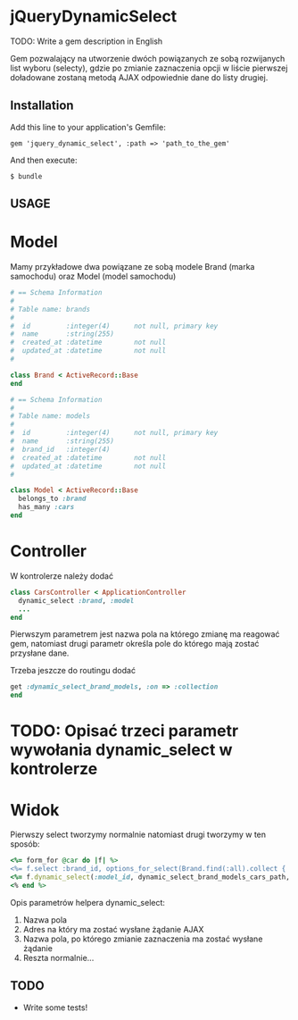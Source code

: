 # jQueryDynamicSelect

TODO: Write a gem description in English

Gem pozwalający na utworzenie dwóch powiązanych ze sobą rozwijanych list wyboru (selecty), gdzie po zmianie zaznaczenia opcji w liście pierwszej doładowane zostaną metodą AJAX odpowiednie dane do listy drugiej.



## Installation

Add this line to your application's Gemfile:

    gem 'jquery_dynamic_select', :path => 'path_to_the_gem'

And then execute:

    $ bundle

## USAGE

# Model

Mamy przykładowe dwa powiązane ze sobą modele Brand (marka samochodu) oraz Model (model samochodu)

```ruby
# == Schema Information
#
# Table name: brands
#
#  id         :integer(4)      not null, primary key
#  name       :string(255)
#  created_at :datetime        not null
#  updated_at :datetime        not null
#

class Brand < ActiveRecord::Base
end
```

```ruby
# == Schema Information
#
# Table name: models
#
#  id         :integer(4)      not null, primary key
#  name       :string(255)
#  brand_id   :integer(4)
#  created_at :datetime        not null
#  updated_at :datetime        not null
#

class Model < ActiveRecord::Base
  belongs_to :brand
  has_many :cars
end
```

# Controller

W kontrolerze należy dodać

```ruby
class CarsController < ApplicationController
  dynamic_select :brand, :model
  ...
end
```
Pierwszym parametrem jest nazwa pola na którego zmianę ma reagować gem, natomiast drugi parametr określa pole do którego mają zostać przysłane dane. 

Trzeba jeszcze do routingu dodać

```ruby
get :dynamic_select_brand_models, :on => :collection
end
```
# TODO: Opisać trzeci parametr wywołania dynamic_select w kontrolerze

# Widok

Pierwszy select tworzymy normalnie natomiast drugi tworzymy w ten sposób:

```ruby
<%= form_for @car do |f| %>
<%= f.select :brand_id, options_for_select(Brand.find(:all).collect { |brand| [brand.name, brand.id] } %>
<%= f.dynamic_select(:model_id, dynamic_select_brand_models_cars_path, :brand_id %>
<% end %>
```
Opis parametrów helpera dynamic_select:

1. Nazwa pola
2. Adres na który ma zostać wysłane żądanie AJAX
3. Nazwa pola, po którego zmianie zaznaczenia ma zostać wysłane żądanie
4. Reszta normalnie...

## TODO

* Write some tests!

